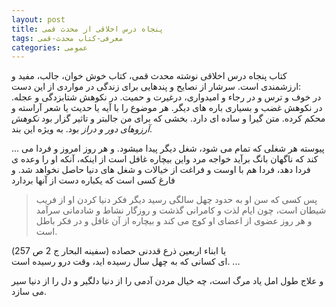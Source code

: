 ```yaml
---
layout: post
title: پنجاه درس اخلاقی از محدث قمی
tags: معرفی-کتاب محدث-قمی
categories: عمومی
---
```

کتاب پنجاه درس اخلاقی نوشته محدث قمی، کتاب خوش خوان، جالب، مفید و ارزشمندی است. سرشار از نصایح و پندهایی برای زندگی در مواردی از این دست:  
در خوف و ترس و در رجاء و امیدواری، درغیرت و حمیت. در نکوهش شتابزدگی و عجله. در نکوهش غضب و بسیاری باره های دیگر. هر موضوع را با آیه یا حدیث  یا شعر آراسته و محکم کرده. متن گیرا و ساده ای دارد. بخشی که برای من جالبتر و تاثیر گزار بود *نکوهش آرزوهای دور و دراز* بود. به ویژه این بند.  

... پیوسته هر شغلی که تمام می شود، شغل دیگر پیدا میشود. و هر روز امروز و فردا می کند که ناگهان بانگ برآید خواجه مرد واین بیچاره غافل است از اینکه، آنکه او را وعده ی فردا دهد، فردا هم با اوست و فراغت از خیالات و شغل های دنیا حاصل نخواهد شد.
و فارغ کسی است که یکباره دست از آنها بردارد 

> پس کسی که سن او به حدود چهل سالگی رسید دیگر فکر دنیا کردن او از فریب شیطان است، چون ایام لذت و کامرانی گذشت و روزگار نشاط و شادمانی سرآمد و هر روز عضوی از اعضای او کوچ می کند و بیچاره از آن غافل و در فکر باطل است.

یا ابناء اربعین ذرع قددنی حصاده (سفینه البحار ج 2 ص 257)  
ای کسانی که به چهل سال رسیده اید، وقت درو رسیده است.
...

و علاج طول  امل یاد مرگ است، چه خیال مردن آدمی را از دنیا دلگیر و دل را از دنیا سیر می سازد.

